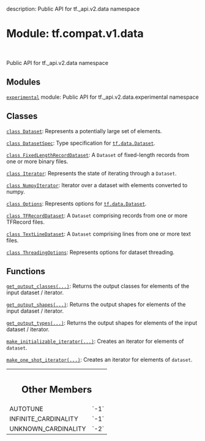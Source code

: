 description: Public API for tf._api.v2.data namespace

<div itemscope itemtype="http://developers.google.com/ReferenceObject">
<meta itemprop="name" content="tf.compat.v1.data" />
<meta itemprop="path" content="Stable" />
<meta itemprop="property" content="AUTOTUNE"/>
<meta itemprop="property" content="INFINITE_CARDINALITY"/>
<meta itemprop="property" content="UNKNOWN_CARDINALITY"/>
</div>

# Module: tf.compat.v1.data

<!-- Insert buttons and diff -->

<table class="tfo-notebook-buttons tfo-api nocontent" align="left">

</table>



Public API for tf._api.v2.data namespace



## Modules

[`experimental`](../../../tf/compat/v1/data/experimental.md) module: Public API for tf._api.v2.data.experimental namespace

## Classes

[`class Dataset`](../../../tf/compat/v1/data/Dataset.md): Represents a potentially large set of elements.

[`class DatasetSpec`](../../../tf/data/DatasetSpec.md): Type specification for <a href="../../../tf/data/Dataset.md"><code>tf.data.Dataset</code></a>.

[`class FixedLengthRecordDataset`](../../../tf/compat/v1/data/FixedLengthRecordDataset.md): A `Dataset` of fixed-length records from one or more binary files.

[`class Iterator`](../../../tf/compat/v1/data/Iterator.md): Represents the state of iterating through a `Dataset`.

[`class NumpyIterator`](../../../tf/data/NumpyIterator.md): Iterator over a dataset with elements converted to numpy.

[`class Options`](../../../tf/data/Options.md): Represents options for <a href="../../../tf/data/Dataset.md"><code>tf.data.Dataset</code></a>.

[`class TFRecordDataset`](../../../tf/compat/v1/data/TFRecordDataset.md): A `Dataset` comprising records from one or more TFRecord files.

[`class TextLineDataset`](../../../tf/compat/v1/data/TextLineDataset.md): A `Dataset` comprising lines from one or more text files.

[`class ThreadingOptions`](../../../tf/data/ThreadingOptions.md): Represents options for dataset threading.

## Functions

[`get_output_classes(...)`](../../../tf/compat/v1/data/get_output_classes.md): Returns the output classes for elements of the input dataset / iterator.

[`get_output_shapes(...)`](../../../tf/compat/v1/data/get_output_shapes.md): Returns the output shapes for elements of the input dataset / iterator.

[`get_output_types(...)`](../../../tf/compat/v1/data/get_output_types.md): Returns the output shapes for elements of the input dataset / iterator.

[`make_initializable_iterator(...)`](../../../tf/compat/v1/data/make_initializable_iterator.md): Creates an iterator for elements of `dataset`.

[`make_one_shot_iterator(...)`](../../../tf/compat/v1/data/make_one_shot_iterator.md): Creates an iterator for elements of `dataset`.



<!-- Tabular view -->
 <table class="responsive fixed orange">
<colgroup><col width="214px"><col></colgroup>
<tr><th colspan="2"><h2 class="add-link">Other Members</h2></th></tr>

<tr>
<td>
AUTOTUNE<a id="AUTOTUNE"></a>
</td>
<td>
`-1`
</td>
</tr><tr>
<td>
INFINITE_CARDINALITY<a id="INFINITE_CARDINALITY"></a>
</td>
<td>
`-1`
</td>
</tr><tr>
<td>
UNKNOWN_CARDINALITY<a id="UNKNOWN_CARDINALITY"></a>
</td>
<td>
`-2`
</td>
</tr>
</table>

